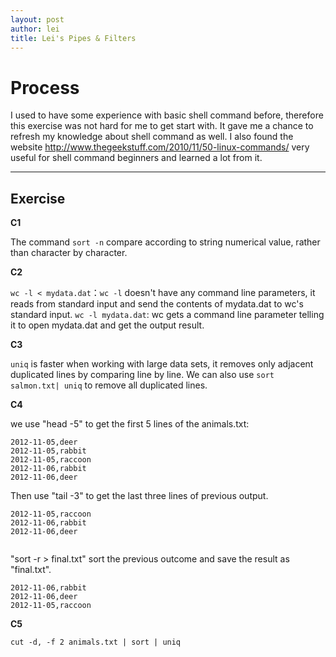 ```yaml
---
layout: post
author: lei
title: Lei's Pipes & Filters
---
```

# Process

I used to have some experience with basic shell command before, therefore this exercise was not hard for me to get start with. It gave me a chance to refresh my knowledge about shell command as well. I also found the website http://www.thegeekstuff.com/2010/11/50-linux-commands/ very useful for shell command beginners and learned a lot from it.
___
## Exercise

**C1**

The command `sort -n` compare according to string numerical value, rather than character by character.

**C2**

`wc -l < mydata.dat`：`wc -l` doesn't have any command line parameters, it reads from standard input and send the contents of mydata.dat to wc's standard input.
`wc -l mydata.dat`: wc gets a command line parameter telling it to open mydata.dat and get the output result.

**C3**

`uniq` is faster when working with large data sets, it removes only adjacent duplicated lines by comparing line by line. We can also use `sort salmon.txt| uniq` to remove all duplicated lines.

**C4**

we use "head -5" to get the first 5 lines of the animals.txt:  

```
2012-11-05,deer
2012-11-05,rabbit
2012-11-05,raccoon
2012-11-06,rabbit
2012-11-06,deer
```

Then use "tail -3" to get the last three lines of previous output.

```
2012-11-05,raccoon                                                                                                                                                                 
2012-11-06,rabbit                                                                                                                                                                  
2012-11-06,deer
  
```

"sort -r > final.txt" sort the previous outcome and save the result as "final.txt".

```
2012-11-06,rabbit
2012-11-06,deer
2012-11-05,raccoon
```

**C5**

`cut -d, -f 2 animals.txt | sort | uniq`
